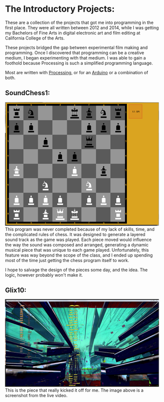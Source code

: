 # The Introductory Projects:
These are a collection of the projects that got me into programming in the first place. They were all written between 2012 and 2014, while I was getting my Bachelors of Fine Arts in digital electronic art and film editing at California College of the Arts.

These projects bridged the gap between experimental film making and programming. Once I discovered that programming can be a creative medium, I began experimenting with that medium. I was able to gain a foothold because Processing is such a simplified programming language.


Most are written with [Processing](https://processing.org/), or for an [Arduino](https://www.arduino.cc/) or a combination of both.

## SoundChess1:
![Sound Chess Screen Capture](soundChess.png?raw=true "Sound Chess")
This program was never completed because of my lack of skills, time, and the complicated rules of chess. It was designed to generate a layered sound track as the game was played. Each piece moved would influence the way the sound was composed and arranged, generating a dynamic musical piece that was unique to each game played. Unfortunately, this feature was way beyond the scope of the class, and I ended up spending most of the time just getting the chess program itself to work.

I hope to salvage the design of the pieces some day, and the idea. The logic, however probably won't make it.

## Glix10:
![Glix10 Screen Capture](zFantastic2.JPG)
This is the piece that really kicked it off for me. The image above is a screenshot from the live video. 
